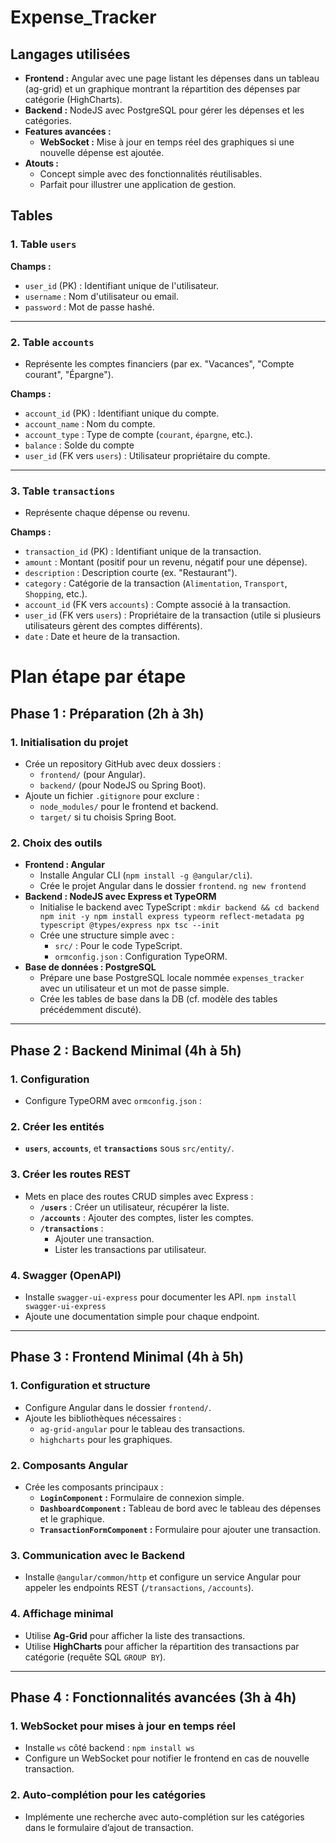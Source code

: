 # Expense_Tracker

## Langages utilisées 

- **Frontend :** Angular avec une page listant les dépenses dans un tableau (ag-grid) et un graphique montrant la répartition des dépenses par catégorie (HighCharts).
- **Backend :** NodeJS avec PostgreSQL pour gérer les dépenses et les catégories.
- **Features avancées :**
    - **WebSocket :** Mise à jour en temps réel des graphiques si une nouvelle dépense est ajoutée.
- **Atouts :**
    - Concept simple avec des fonctionnalités réutilisables.
    - Parfait pour illustrer une application de gestion.

## Tables 

### 1. Table `users`

**Champs :**
- `user_id` (PK) : Identifiant unique de l'utilisateur.
- `username` : Nom d'utilisateur ou email.
- `password` : Mot de passe hashé.

---

### 2. Table `accounts`
- Représente les comptes financiers (par ex. "Vacances", "Compte courant", "Épargne").

**Champs :**
- `account_id` (PK) : Identifiant unique du compte.
- `account_name` : Nom du compte.
- `account_type` : Type de compte (`courant`, `épargne`, etc.).
- `balance` : Solde du compte
- `user_id` (FK vers `users`) : Utilisateur propriétaire du compte.

----
### 3. Table `transactions`
- Représente chaque dépense ou revenu.

**Champs :**
- `transaction_id` (PK) : Identifiant unique de la transaction.
- `amount` : Montant (positif pour un revenu, négatif pour une dépense).
- `description` : Description courte (ex. "Restaurant").
- `category` : Catégorie de la transaction (`Alimentation`, `Transport`, `Shopping`, etc.).
- `account_id` (FK vers `accounts`) : Compte associé à la transaction.
- `user_id` (FK vers `users`) : Propriétaire de la transaction (utile si plusieurs utilisateurs gèrent des comptes différents).
- `date` : Date et heure de la transaction.

# Plan étape par étape 

## Phase 1 : Préparation (2h à 3h)

### 1. Initialisation du projet

- Crée un repository GitHub avec deux dossiers :
    - `frontend/` (pour Angular).
    - `backend/` (pour NodeJS ou Spring Boot).
- Ajoute un fichier `.gitignore` pour exclure :
    - `node_modules/` pour le frontend et backend.
    - `target/` si tu choisis Spring Boot.

### 2. Choix des outils

- **Frontend : Angular**
    - Installe Angular CLI (`npm install -g @angular/cli`).
    - Crée le projet Angular dans le dossier `frontend`.
        `ng new frontend`
- **Backend : NodeJS avec Express et TypeORM**
    - Initialise le backend avec TypeScript :
        `mkdir backend && cd backend npm init -y npm install express typeorm reflect-metadata pg typescript @types/express npx tsc --init`
    - Crée une structure simple avec :
        - `src/` : Pour le code TypeScript.
        - `ormconfig.json` : Configuration TypeORM.
- **Base de données : PostgreSQL**
    - Prépare une base PostgreSQL locale nommée `expenses_tracker` avec un utilisateur et un mot de passe simple.
    - Crée les tables de base dans la DB (cf. modèle des tables précédemment discuté).

---

## Phase 2 : Backend Minimal (4h à 5h)

### 1. Configuration

- Configure TypeORM avec `ormconfig.json` :

### 2. Créer les entités
- **`users`**, **`accounts`**, et **`transactions`** sous `src/entity/`.

### 3. Créer les routes REST
- Mets en place des routes CRUD simples avec Express :
    - **`/users`** : Créer un utilisateur, récupérer la liste.
    - **`/accounts`** : Ajouter des comptes, lister les comptes.
    - **`/transactions`** :
        - Ajouter une transaction.
        - Lister les transactions par utilisateur.

### 4. Swagger (OpenAPI)

- Installe `swagger-ui-express` pour documenter les API.
    `npm install swagger-ui-express`
- Ajoute une documentation simple pour chaque endpoint.

---

## Phase 3 : Frontend Minimal (4h à 5h)

### 1. Configuration et structure

- Configure Angular dans le dossier `frontend/`.
- Ajoute les bibliothèques nécessaires :
    - `ag-grid-angular` pour le tableau des transactions.
    - `highcharts` pour les graphiques.

### 2. Composants Angular

- Crée les composants principaux :
    - **`LoginComponent` :** Formulaire de connexion simple.
    - **`DashboardComponent` :** Tableau de bord avec le tableau des dépenses et le graphique.
    - **`TransactionFormComponent` :** Formulaire pour ajouter une transaction.

### 3. Communication avec le Backend

- Installe `@angular/common/http` et configure un service Angular pour appeler les endpoints REST (`/transactions`, `/accounts`).

### 4. Affichage minimal
- Utilise **Ag-Grid** pour afficher la liste des transactions.
- Utilise **HighCharts** pour afficher la répartition des transactions par catégorie (requête SQL `GROUP BY`).

---

## Phase 4 : Fonctionnalités avancées (3h à 4h)

### 1. WebSocket pour mises à jour en temps réel

- Installe `ws` côté backend :
    `npm install ws`
- Configure un WebSocket pour notifier le frontend en cas de nouvelle transaction.

### 2. Auto-complétion pour les catégories

- Implémente une recherche avec auto-complétion sur les catégories dans le formulaire d’ajout de transaction.
